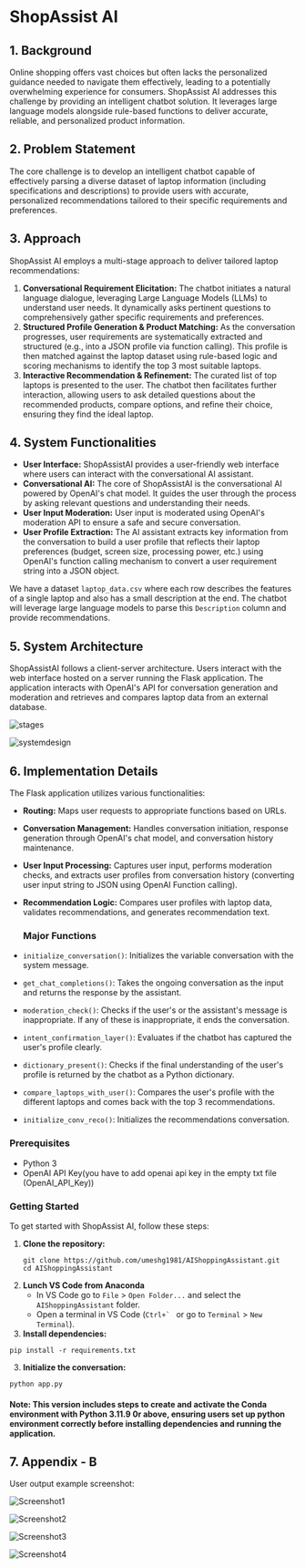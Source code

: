 # ShopAssist AI


## 1. Background
Online shopping offers vast choices but often lacks the personalized guidance needed to navigate them effectively, leading to a potentially overwhelming experience for consumers. ShopAssist AI addresses this challenge by providing an intelligent chatbot solution. It leverages large language models alongside rule-based functions to deliver accurate, reliable, and personalized product information.

## 2. Problem Statement
The core challenge is to develop an intelligent chatbot capable of effectively parsing a diverse dataset of laptop information (including specifications and descriptions) to provide users with accurate, personalized recommendations tailored to their specific requirements and preferences.

## 3. Approach
ShopAssist AI employs a multi-stage approach to deliver tailored laptop recommendations:
1.  **Conversational Requirement Elicitation:** The chatbot initiates a natural language dialogue, leveraging Large Language Models (LLMs) to understand user needs. It dynamically asks pertinent questions to comprehensively gather specific requirements and preferences.
2.  **Structured Profile Generation & Product Matching:** As the conversation progresses, user requirements are systematically extracted and structured (e.g., into a JSON profile via function calling). This profile is then matched against the laptop dataset using rule-based logic and scoring mechanisms to identify the top 3 most suitable laptops.
3.  **Interactive Recommendation & Refinement:** The curated list of top laptops is presented to the user. The chatbot then facilitates further interaction, allowing users to ask detailed questions about the recommended products, compare options, and refine their choice, ensuring they find the ideal laptop.

## 4. System Functionalities
- **User Interface:** ShopAssistAI provides a user-friendly web interface where users can interact with the conversational AI assistant.
- **Conversational AI:** The core of ShopAssistAI is the conversational AI powered by OpenAI's chat model. It guides the user through the process by asking relevant questions and understanding their needs.
- **User Input Moderation:** User input is moderated using OpenAI's moderation API to ensure a safe and secure conversation.
- **User Profile Extraction:** The AI assistant extracts key information from the conversation to build a user profile that reflects their laptop preferences (budget, screen size, processing power, etc.) using OpenAI's function calling mechanism to convert a user requirement string into a JSON object.

We have a dataset `laptop_data.csv` where each row describes the features of a single laptop and also has a small description at the end. The chatbot will leverage large language models to parse this `Description` column and provide recommendations.

## 5. System Architecture

ShopAssistAI follows a client-server architecture. Users interact with the web interface hosted on a server running the Flask application. The application interacts with OpenAI's API for conversation generation and moderation and retrieves and compares laptop data from an external database.

![stages](Images/stages.png)

![systemdesign](Images/systemdesign.png)

## 6. Implementation Details

The Flask application utilizes various functionalities:

- **Routing:** Maps user requests to appropriate functions based on URLs.
- **Conversation Management:** Handles conversation initiation, response generation through OpenAI's chat model, and conversation history maintenance.
- **User Input Processing:** Captures user input, performs moderation checks, and extracts user profiles from conversation history (converting user input string to JSON using OpenAI Function calling).
- **Recommendation Logic:** Compares user profiles with laptop data, validates recommendations, and generates recommendation text.

  ### Major Functions
- `initialize_conversation()`: Initializes the variable conversation with the system message.
- `get_chat_completions()`: Takes the ongoing conversation as the input and returns the response by the assistant.
- `moderation_check()`: Checks if the user's or the assistant's message is inappropriate. If any of these is inappropriate, it ends the conversation.
- `intent_confirmation_layer()`: Evaluates if the chatbot has captured the user's profile clearly.
- `dictionary_present()`: Checks if the final understanding of the user's profile is returned by the chatbot as a Python dictionary.
- `compare_laptops_with_user()`: Compares the user's profile with the different laptops and comes back with the top 3 recommendations.
- `initialize_conv_reco()`: Initializes the recommendations conversation.


### Prerequisites
- Python 3
- OpenAI API Key(you have to add openai api key in the empty txt file (OpenAI_API_Key))

### Getting Started

To get started with ShopAssist AI, follow these steps:

1. **Clone the repository:**
   ```
   git clone https://github.com/umeshg1981/AIShoppingAssistant.git
   cd AIShoppingAssistant
   ```
2. **Lunch VS Code from Anaconda**
   - In VS Code go to `File` > `Open Folder...` and select the `AIShoppingAssistant` folder.
   - Open a terminal in VS Code (``Ctrl+` `` or go to `Terminal` > `New Terminal`).
2. **Install dependencies:**
```   
pip install -r requirements.txt
```
3. **Initialize the conversation:**  
```
python app.py
```
#### Note: This version includes steps to create and activate the Conda environment with Python 3.11.9 0r above, ensuring users set up python environment correctly before installing dependencies and running the application.


## 7. Appendix - B

User output example screenshot:

![Screenshot1](Images/screenshot1.png)


![Screenshot2](Images/screenshot2.png)


![Screenshot3](Images/screenshot3.png)


![Screenshot4](Images/screenshot4.png)
